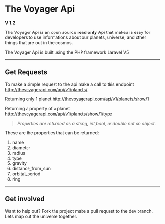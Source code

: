 The Voyager Api
===================

**V 1.2**

The Voyager Api is an open source **read only** Api that makes is easy for developers to use informations about our planets, universe, and other things that are out in the cosmos.

The Voyager Api is built using the PHP framework Laravel V5

----------

Get Requests
------------

To make a simple request to the api make a call to this endpoint
http://thevoyagerapi.com/api/v1/planets/

Returning only 1 planet
http://thevoyagerapi.com/api/v1/planets/show/1

Returning a property of a planet
http://thevoyagerapi.com/api/v1/planets/show/1/type

> *Properties are returned as a string, int,bool, or double not an object.*

These are the properties that can be returned:

 1. name
 2. diameter
 3. radius
 4. type
 5. gravity
 6. distance_from_sun
 7. orbital_period
 8. ring


----------

Get involved
------------
Want to help out?
Fork the project make a pull request to the dev branch. Lets map out the universe together.
